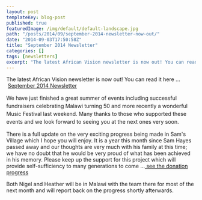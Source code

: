 ```yaml
---
layout: post
templateKey: blog-post
published: true
featuredImage: /img/default/default-landscape.jpg
path: "/posts/2014/09/september-2014-newsletter-now-out/"
date: "2014-09-03T17:50:58Z"
title: "September 2014 Newsletter"
categories: []
tags: [newsletters]
excerpt: "The latest African Vision newsletter is now out! You can read it here ...  September 2014 Newslette..."
---
```


The latest African Vision newsletter is now out! You can read it here ...  [September 2014 Newsletter](https://f000.backblazeb2.com/file/avm-wp-uploads/2014/09/September-AVM-Newsletter-FINAL-20-Aug-2014.pdf "April 2014 Newsletter")

<span style="line-height: 1.5em;">We have just finished a great summer of events including successful fundraisers celebrating Malawi turning 50 and more recently a wonderful Music Festival last weekend. Many thanks to those who supported these events and we look forward to seeing you at the next ones very soon.</span>

There is a full update on the very exciting progress being made in Sam's Village which I hope you will enjoy. It is a year this month since Sam Hayes passed away and our thoughts are very much with his family at this time; we have no doubt that he would be very proud of what has been achieved in his memory. Please keep up the support for this project which will provide self-sufficiency to many generations to come ...[ see the donation progress](https://mydonate.bt.com/fundraisers/transcontinental2014)

Both Nigel and Heather will be in Malawi with the team there for most of the next month and will report back on the progress shortly afterwards.

